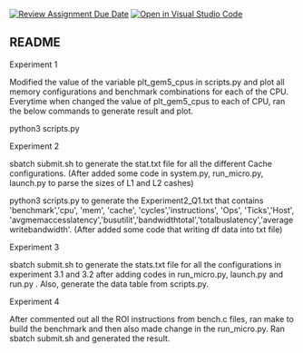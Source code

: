 [![Review Assignment Due Date](https://classroom.github.com/assets/deadline-readme-button-24ddc0f5d75046c5622901739e7c5dd533143b0c8e959d652212380cedb1ea36.svg)](https://classroom.github.com/a/A8b79HZz)
[![Open in Visual Studio Code](https://classroom.github.com/assets/open-in-vscode-718a45dd9cf7e7f842a935f5ebbe5719a5e09af4491e668f4dbf3b35d5cca122.svg)](https://classroom.github.com/online_ide?assignment_repo_id=11900561&assignment_repo_type=AssignmentRepo)
## README

Experiment 1
<p></p>
Modified the value of the variable plt_gem5_cpus in scripts.py and plot all memory configurations and benchmark combinations for each of the CPU. Everytime when changed the value of plt_gem5_cpus to each of CPU, ran the below commands to generate result and plot. 

python3 scripts.py

Experiment 2
<p></p>
sbatch submit.sh to generate the stat.txt file for all the different Cache configurations. (After added some code in system.py, run_micro.py, launch.py to parse the sizes of L1 and L2 cashes)

python3 scripts.py to generate the Experiment2_Q1.txt that contains 'benchmark','cpu', 'mem', 'cache', 'cycles','instructions', 'Ops', 'Ticks','Host', 'avgmemaccesslatency','busutilit','bandwidthtotal','totalbuslatency','averagewritebandwidth'. (After added some code that writing df data into txt file)

Experiment 3
<p></p>
sbatch submit.sh to generate the stats.txt file for all the configurations in experiment 3.1 and 3.2 after adding codes in run_micro.py, launch.py and run.py  . Also, generate the data table from scripts.py.

Experiment 4
<p></p>
After commented out all the ROI instructions from bench.c files, ran make to build the benchmark and then also made change in the run_micro.py. Ran sbatch submit.sh and generated the result.
